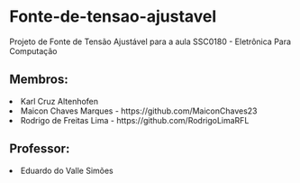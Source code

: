 # Fonte-de-tensao-ajustavel
Projeto de Fonte de Tensão Ajustável para a aula SSC0180 - Eletrônica Para Computação <br>
<h2>Membros:</h2>

<li> Karl Cruz Altenhofen </li>
<li> Maicon Chaves Marques - https://github.com/MaiconChaves23 </li>
<li> Rodrigo de Freitas Lima - https://github.com/RodrigoLimaRFL </li>

<h2>Professor:</h2>

<li> Eduardo do Valle Simões </li>
